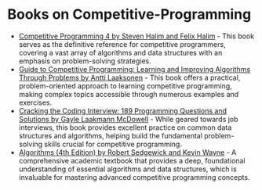 # Books on Competitive-Programming

*   [Competitive Programming 4 by Steven Halim and Felix Halim](https://cpbook.net/) - This book serves as the definitive reference for competitive programmers, covering a vast array of algorithms and data structures with an emphasis on problem-solving strategies.
*   [Guide to Competitive Programming: Learning and Improving Algorithms Through Problems by Antti Laaksonen](https://link.springer.com/book/10.1007/978-3-030-16168-9) - This book offers a practical, problem-oriented approach to learning competitive programming, making complex topics accessible through numerous examples and exercises.
*   [Cracking the Coding Interview: 189 Programming Questions and Solutions by Gayle Laakmann McDowell](https://www.amazon.com/Cracking-Coding-Interview-Programming-Questions/dp/0984782850) - While geared towards job interviews, this book provides excellent practice on common data structures and algorithms, helping build the fundamental problem-solving skills crucial for competitive programming.
*   [Algorithms (4th Edition) by Robert Sedgewick and Kevin Wayne](https://www.amazon.com/Algorithms-4th-Robert-Sedgewick/dp/032157351X) - A comprehensive academic textbook that provides a deep, foundational understanding of essential algorithms and data structures, which is invaluable for mastering advanced competitive programming concepts.